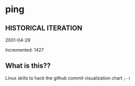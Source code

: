 # ping

## HISTORICAL ITERATION
2001-04-29

Incremented: 1427

## What is this?? 
Linux skills to hack the github commit visualization chart `;-)`
